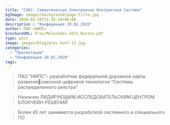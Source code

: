 ```yaml
---
title: "СЭКС: Семантическая Электронная Контрактная Система"
bgImage: images/background/page-title.jpg
date: 2020-02-20T11:35:34+06:00
description : "Конференция 20.02.2020"
author: ПАО «НИПС»
brochureURL: Pres/Molorodov-SECS_Rostex.pdf
type: post
image: images/blog/pres-konf-13.jpg
categories: 
  - "Презентации"
  - "Конференция 20.02.2020"
tags:
---
```


>ПАО "НИПС"- разработчик федеральной дорожной карты развитиясквозной цифровой технологии "Системы распределенного реестра"

>Назначен ЛИДИРУЮЩИМ ИССЛЕДОВАТЕЛЬСКИМ ЦЕНТРОМ БЛОКЧЕЙН-РЕШЕНИЙ

>Более 45 лет занимается разработкой системного и специального ПО
